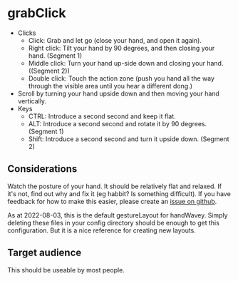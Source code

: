 # grabClick

* Clicks
    * Click: Grab and let go (close your hand, and open it again).
    * Right click: Tilt your hand by 90 degrees, and then closing your hand. (Segment 1)
    * Middle click: Turn your hand up-side down and closing your hand. ((Segment 2))
    * Double click: Touch the action zone (push you hand all the way through the visible area until you hear a different dong.)
* Scroll by turning your hand upside down and then moving your hand vertically.
* Keys
    * CTRL: Introduce a second second and keep it flat.
    * ALT: Introduce a second second and rotate it by 90 degrees. (Segment 1)
    * Shift: Introduce a second second and turn it upside down. (Segment 2)

## Considerations

Watch the posture of your hand. It should be relatively flat and relaxed. If it's not, find out why and fix it (eg habbit? Is something difficult). If you have feedback for how to make this easier, please create an [issue on github](https://github.com/ksandom/handWavey/issues).

As at 2022-08-03, this is the default gestureLayout for handWavey. Simply deleting these files in your config directory should be enough to get this configuration. But it is a nice reference for creating new layouts.

## Target audience

This should be useable by most people.
